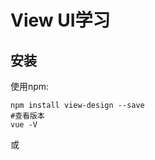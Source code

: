 # View UI学习

## 安装

使用npm:

```
npm install view-design --save
#查看版本
vue -V
```

或<script>全局引用:

```
<script src="//unpkg.com/view-design/dist/iview.min.js"></script>
```

其他安装vue.js和stylesheet:

```
<!-- import Vue.js -->
<script src="//vuejs.org/js/vue.min.js"></script>
<!-- import stylesheet -->
<link rel="stylesheet" href="//unpkg.com/view-design/dist/styles/iview.css">
```

## 单文件组件

```
<template>
	// 页面设计
</template>
<script>
	// 页内逻辑
</script>
<stype>
	// 样式设计
<stype>
```

## ElementUI

安装

```
npm i element-ui -S
```

或者引入CDN资源

```
<!-- 引入样式 -->
<link rel="stylesheet" href="https://unpkg.com/element-ui/lib/theme-chalk/index.css">
<!-- 引入组件库 -->
<script src="https://unpkg.com/element-ui/lib/index.js"></script>
或者在main.js中引入：
import ElementUI from 'element-ui'
import 'element-ui/lib/theme-chalk/index.css'
注：以上两个依赖不引用的话element组件无法正常使用
```

使用：

[官方组件文档](https://cloud.tencent.com/developer/chapter/18052)

